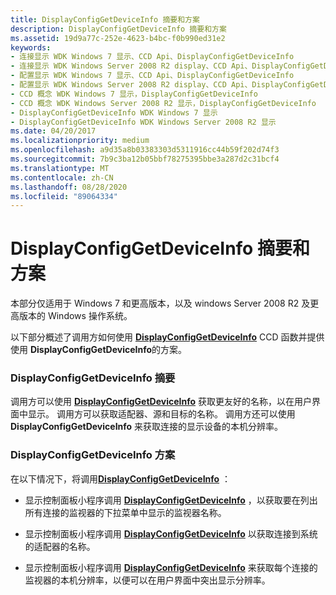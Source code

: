 ```yaml
---
title: DisplayConfigGetDeviceInfo 摘要和方案
description: DisplayConfigGetDeviceInfo 摘要和方案
ms.assetid: 19d9a77c-252e-4623-b4bc-f0b990ed31e2
keywords:
- 连接显示 WDK Windows 7 显示、CCD Api、DisplayConfigGetDeviceInfo
- 连接显示 WDK Windows Server 2008 R2 display、CCD Api、DisplayConfigGetDeviceInfo
- 配置显示 WDK Windows 7 显示、CCD Api、DisplayConfigGetDeviceInfo
- 配置显示 WDK Windows Server 2008 R2 display、CCD Api、DisplayConfigGetDeviceInfo
- CCD 概念 WDK Windows 7 显示，DisplayConfigGetDeviceInfo
- CCD 概念 WDK Windows Server 2008 R2 显示，DisplayConfigGetDeviceInfo
- DisplayConfigGetDeviceInfo WDK Windows 7 显示
- DisplayConfigGetDeviceInfo WDK Windows Server 2008 R2 显示
ms.date: 04/20/2017
ms.localizationpriority: medium
ms.openlocfilehash: a9d35a8b03383303d5311916cc44b59f202d74f3
ms.sourcegitcommit: 7b9c3ba12b05bbf78275395bbe3a287d2c31bcf4
ms.translationtype: MT
ms.contentlocale: zh-CN
ms.lasthandoff: 08/28/2020
ms.locfileid: "89064334"
---
```

# <a name="displayconfiggetdeviceinfo-summary-and-scenarios"></a>DisplayConfigGetDeviceInfo 摘要和方案


本部分仅适用于 Windows 7 和更高版本，以及 windows Server 2008 R2 及更高版本的 Windows 操作系统。

以下部分概述了调用方如何使用 [**DisplayConfigGetDeviceInfo**](/windows/desktop/api/winuser/nf-winuser-displayconfiggetdeviceinfo) CCD 函数并提供使用 **DisplayConfigGetDeviceInfo**的方案。

### <a name="span-iddisplayconfiggetdeviceinfo_summaryspanspan-iddisplayconfiggetdeviceinfo_summaryspandisplayconfiggetdeviceinfo-summary"></a><span id="displayconfiggetdeviceinfo_summary"></span><span id="DISPLAYCONFIGGETDEVICEINFO_SUMMARY"></span>DisplayConfigGetDeviceInfo 摘要

调用方可以使用 [**DisplayConfigGetDeviceInfo**](/windows/desktop/api/winuser/nf-winuser-displayconfiggetdeviceinfo) 获取更友好的名称，以在用户界面中显示。 调用方可以获取适配器、源和目标的名称。 调用方还可以使用 **DisplayConfigGetDeviceInfo** 来获取连接的显示设备的本机分辨率。

### <a name="span-iddisplayconfiggetdeviceinfo_scenariosspanspan-iddisplayconfiggetdeviceinfo_scenariosspandisplayconfiggetdeviceinfo-scenarios"></a><span id="displayconfiggetdeviceinfo_scenarios"></span><span id="DISPLAYCONFIGGETDEVICEINFO_SCENARIOS"></span>DisplayConfigGetDeviceInfo 方案

在以下情况下，将调用[**DisplayConfigGetDeviceInfo**](/windows/desktop/api/winuser/nf-winuser-displayconfiggetdeviceinfo) ：

-   显示控制面板小程序调用 [**DisplayConfigGetDeviceInfo**](/windows/desktop/api/winuser/nf-winuser-displayconfiggetdeviceinfo) ，以获取要在列出所有连接的监视器的下拉菜单中显示的监视器名称。

-   显示控制面板小程序调用 [**DisplayConfigGetDeviceInfo**](/windows/desktop/api/winuser/nf-winuser-displayconfiggetdeviceinfo) 以获取连接到系统的适配器的名称。

-   显示控制面板小程序调用 [**DisplayConfigGetDeviceInfo**](/windows/desktop/api/winuser/nf-winuser-displayconfiggetdeviceinfo) 来获取每个连接的监视器的本机分辨率，以便可以在用户界面中突出显示分辨率。

 


